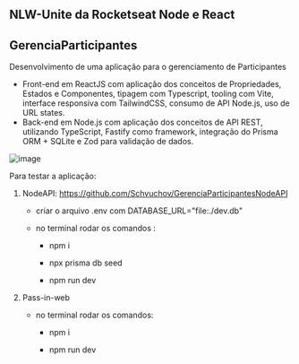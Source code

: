 ## NLW-Unite da Rocketseat Node e React
## GerenciaParticipantes
 Desenvolvimento de uma aplicação para o gerenciamento de Participantes
  - Front-end em ReactJS com aplicação dos conceitos de Propriedades, Estados e Componentes, tipagem com Typescript, tooling com Vite, interface responsiva com TailwindCSS, consumo de API Node.js, uso de URL states.
  - Back-end em Node.js com aplicação dos conceitos de API REST, utilizando TypeScript, Fastify como framework, integração do Prisma ORM + SQLite e Zod para validação de dados.


![image](https://github.com/Schvuchov/GerenciaEvento/assets/86387013/9562caf8-7a9c-4e89-92a4-e9ed10972ecc)

Para testar a aplicação:
  1)  NodeAPI:  https://github.com/Schvuchov/GerenciaParticipantesNodeAPI
      - criar o arquivo .env com DATABASE_URL="file:./dev.db"
     
      - no terminal rodar os comandos :
     
         - npm i 
         
         - npx prisma db seed
         
         - npm run dev
    
     
         
  2)  Pass-in-web
    
      - no terminal rodar os comandos:
      
         - npm i 
         
         - npm run dev         

    
